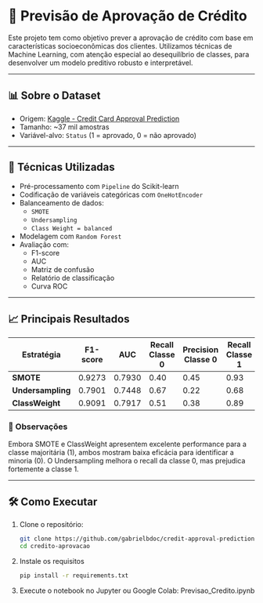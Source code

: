 # 🏦 Previsão de Aprovação de Crédito

Este projeto tem como objetivo prever a aprovação de crédito com base em características socioeconômicas dos clientes. Utilizamos técnicas de Machine Learning, com atenção especial ao desequilíbrio de classes, para desenvolver um modelo preditivo robusto e interpretável.

---

## 📊 Sobre o Dataset

- Origem: [Kaggle - Credit Card Approval Prediction](https://www.kaggle.com/datasets/rikdifos/credit-card-approval-prediction)
- Tamanho: ~37 mil amostras
- Variável-alvo: `Status` (1 = aprovado, 0 = não aprovado)

---

## 🧠 Técnicas Utilizadas

- Pré-processamento com `Pipeline` do Scikit-learn
- Codificação de variáveis categóricas com `OneHotEncoder`
- Balanceamento de dados:
  - `SMOTE`
  - `Undersampling`
  - `Class Weight = balanced`
- Modelagem com `Random Forest`
- Avaliação com:
  - F1-score
  - AUC
  - Matriz de confusão
  - Relatório de classificação
  - Curva ROC

---

## 📈 Principais Resultados

| Estratégia        | F1-score | AUC   | Recall Classe 0 | Precision Classe 0 | Recall Classe 1 | Precision Classe 1 |
|-------------------|----------|-------|------------------|---------------------|------------------|---------------------|
| **SMOTE**         | 0.9273   | 0.7930 | 0.40             | 0.45                | 0.93             | 0.92                |
| **Undersampling** | 0.7901   | 0.7448 | 0.67             | 0.22                | 0.68             | 0.94                |
| **ClassWeight**   | 0.9091   | 0.7917 | 0.51             | 0.38                | 0.89             | 0.93                |

### 📌 Observações

Embora SMOTE e ClassWeight apresentem excelente performance para a classe majoritária (1), ambos mostram baixa eficácia para identificar a minoria (0). O Undersampling melhora o recall da classe 0, mas prejudica fortemente a classe 1.

---

## 🛠️ Como Executar

1. Clone o repositório:
   ```bash
   git clone https://github.com/gabrielbdoc/credit-approval-prediction.git
   cd credito-aprovacao
   ```
2. Instale os requisitos
   ```bash
   pip install -r requirements.txt
   ```
3. Execute o notebook no Jupyter ou Google Colab:
   Previsao_Credito.ipynb
